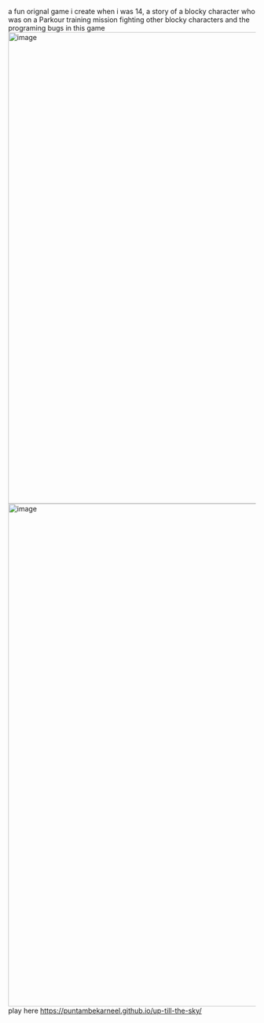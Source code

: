 a fun orignal game i create when i was 14, a story of a blocky character who was on a Parkour training mission fighting other blocky characters and the programing bugs in this game <img width="960" height="960" alt="image" src="https://github.com/user-attachments/assets/0c18ce08-b84e-4627-9fb4-9a07d7433763" />
<img width="1024" height="1024" alt="image" src="https://github.com/user-attachments/assets/cc1a0bad-4c31-40fd-91b0-021819eb00e2" />
play here https://puntambekarneel.github.io/up-till-the-sky/
